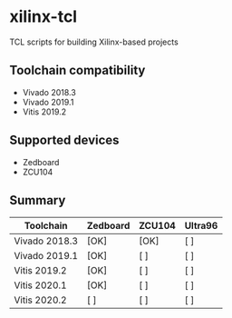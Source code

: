 # xilinx-tcl

TCL scripts for building Xilinx-based projects


## Toolchain compatibility
* Vivado 2018.3
* Vivado 2019.1
* Vitis  2019.2


## Supported devices
* Zedboard
* ZCU104



## Summary

| Toolchain | Zedboard | ZCU104 | Ultra96 |
| -- | -- | -- | -- |
| Vivado 2018.3 | [OK] | [OK] | [  ] |
| Vivado 2019.1 | [OK] | [  ] | [  ] |
| Vitis  2019.2 | [OK] | [  ] | [  ] |
| Vitis  2020.1 | [OK] | [  ] | [  ] |
| Vitis  2020.2 | [  ] | [  ] | [  ] |


